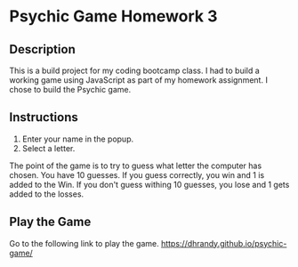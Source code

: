 # Psychic Game Homework 3

## Description

This is a build project for my coding bootcamp class. I had to build a working game using JavaScript as part of my homework assignment. I chose to build the Psychic game.

## Instructions

1. Enter your name in the popup.
2. Select a letter.

The point of the game is to try to guess what letter the computer has chosen. You have 10 guesses. If you guess correctly, you win and 1 is added to the Win. If you don't guess withing 10 guesses, you lose and 1 gets added to the losses.

## Play the Game
Go to the following link to play the game.
https://dhrandy.github.io/psychic-game/


